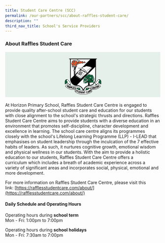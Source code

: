 ```yaml
---
title: Student Care Centre (SCC)
permalink: /our-partners/scc/about-raffles-student-care/
description: ""
third_nav_title: School's Service Providers
---
```


### **About Raffles Student Care**
![](/images/rafflesstudentcare.png)

At Horizon Primary School, Raffles Student Care Centre is engaged to provide quality after-school student care and education for our students with close alignment to the school's strategic thrusts and directions. Raffles Student Care Centre aims to provide students with a diverse education in an environment that promotes self-discipline, character development and excellence in learning. The school care centre aligns its programmes closely with the school's Lifelong Learning Programme (LLP) - I-LEAD that emphasises on student leadership through the inculcation of the 7 effective habits of leaders. As such, it nurtures cognitive growth, emotional wisdom and physical wellness in our students. With the aim to provide a holistic education to our students, Raffles Student Care Centre offers a curriculum which includes a breath of academic experience across a variety of significant areas and incorporates social, physical, emotional and more development.

For more information on Raffles Student Care Centre, please visit this link: [https://rafflesstudentcare.com/about/](https://rafflesstudentcare.com/about/)

#### **Daily Schedule and Operating Hours**
Operating hours during **school term**<br>
Mon - Fri: 1:00pm to 7:00pm  
  
Operating hours during **school holidays**<br>
Mon - Fri: 7:30am to 7:00pm